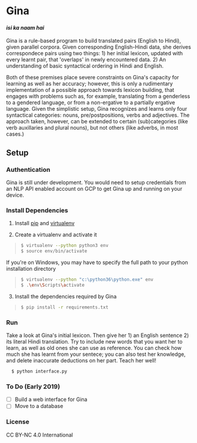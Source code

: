 # Gina
#### *isi ka naam hai*

Gina is a rule-based program to build translated pairs (English to Hindi), given parallel corpora. Given corresponding English-Hindi data, she derives correspondece pairs using two things: 1) her initial lexicon, updated with every learnt pair, that 'overlaps' in newly encountered data. 2) An understanding of basic syntactical ordering in Hindi and English. 

Both of these premises place severe constraints on Gina's capacity for learning as well as her accuracy; however, this is only a rudimentary implementation of a possible approach towards lexicon building, that engages with problems such as, for example, translating from a genderless to a gendered language, or from a non-ergative to a partially ergative language. Given the simplistic setup, Gina recognizes and learns only four syntactical categories: nouns, pre/postpositions, verbs and adjectives. The approach taken, however, can be extended to certain (sub)categories (like verb auxillaries and plural nouns), but not others (like adverbs, in most cases.)

## Setup

### Authentication
Gina is still under development. You would need to setup credentials from an NLP API enabled account on GCP to get Gina up and running on your device.

### Install Dependencies
1. Install [pip](https://pip.pypa.io) and [virtualenv](https://virtualenv.pypa.io/)

2. Create a virtualenv and activate it
> ```sh
> $ virtualenv --python python3 env
> $ source env/bin/activate
> ```
If you're on Windows, you may have to specify the full path to your python installation directory
> ```sh
> $ virtualenv --python "c:\python36\python.exe" env
> $ .\env\Scripts\activate
> ```
3. Install the dependencies required by Gina
> ```sh
> $ pip install -r requirements.txt
> ```

### Run
Take a look at Gina's initial lexicon. Then give her 1) an English sentence 2) its literal Hindi translation. Try to include new words that you want her to learn, as well as old ones she can use as reference. You can check how much she has learnt from your sentece; you can also test her knowledge, and delete inaccurate deductions on her part. Teach her well!
```sh
  $ python interface.py
```

### To Do (Early 2019)
- [ ] Build a web interface for Gina
- [ ] Move to a database

### License
CC BY-NC 4.0 International
